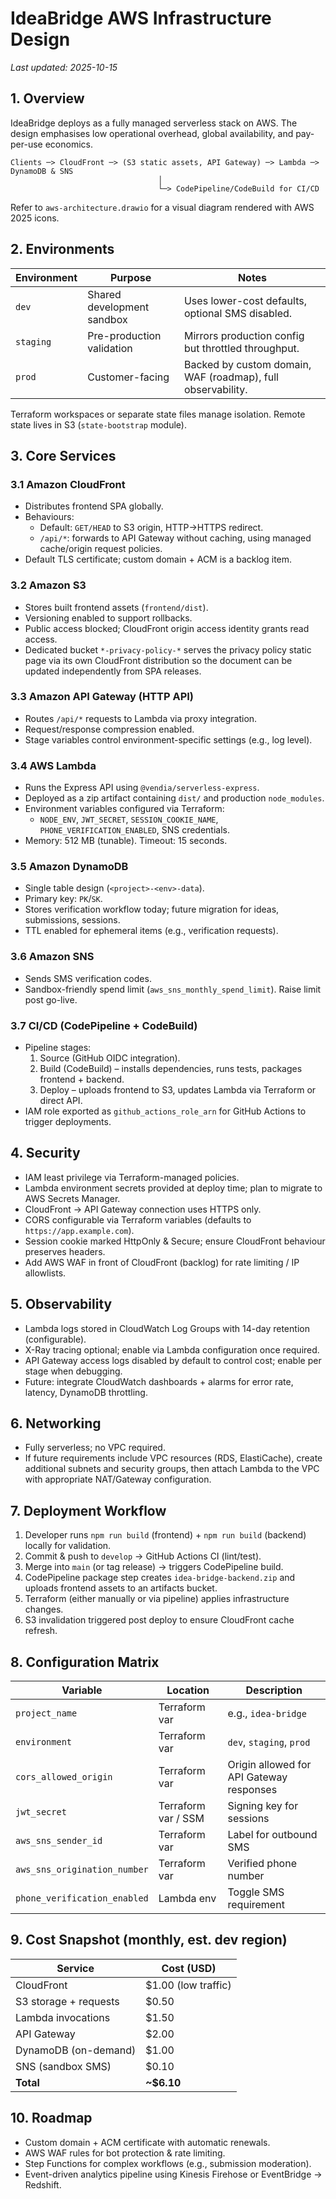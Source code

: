 # IdeaBridge AWS Infrastructure Design

_Last updated: 2025-10-15_

## 1. Overview
IdeaBridge deploys as a fully managed serverless stack on AWS. The design emphasises low operational overhead, global availability, and pay-per-use economics.

```
Clients ─> CloudFront ─> (S3 static assets, API Gateway) ─> Lambda ─> DynamoDB & SNS
                                 │
                                 └─> CodePipeline/CodeBuild for CI/CD
```

Refer to `aws-architecture.drawio` for a visual diagram rendered with AWS 2025 icons.

## 2. Environments
| Environment | Purpose | Notes |
| --- | --- | --- |
| `dev` | Shared development sandbox | Uses lower-cost defaults, optional SMS disabled. |
| `staging` | Pre-production validation | Mirrors production config but throttled throughput. |
| `prod` | Customer-facing | Backed by custom domain, WAF (roadmap), full observability. |

Terraform workspaces or separate state files manage isolation. Remote state lives in S3 (`state-bootstrap` module).

## 3. Core Services
### 3.1 Amazon CloudFront
- Distributes frontend SPA globally.
- Behaviours:
  - Default: `GET/HEAD` to S3 origin, HTTP->HTTPS redirect.
  - `/api/*`: forwards to API Gateway without caching, using managed cache/origin request policies.
- Default TLS certificate; custom domain + ACM is a backlog item.

### 3.2 Amazon S3
- Stores built frontend assets (`frontend/dist`).
- Versioning enabled to support rollbacks.
- Public access blocked; CloudFront origin access identity grants read access.
- Dedicated bucket `*-privacy-policy-*` serves the privacy policy static page via its own CloudFront distribution so the document can be updated independently from SPA releases.

### 3.3 Amazon API Gateway (HTTP API)
- Routes `/api/*` requests to Lambda via proxy integration.
- Request/response compression enabled.
- Stage variables control environment-specific settings (e.g., log level).

### 3.4 AWS Lambda
- Runs the Express API using `@vendia/serverless-express`.
- Deployed as a zip artifact containing `dist/` and production `node_modules`.
- Environment variables configured via Terraform:
  - `NODE_ENV`, `JWT_SECRET`, `SESSION_COOKIE_NAME`, `PHONE_VERIFICATION_ENABLED`, SNS credentials.
- Memory: 512 MB (tunable). Timeout: 15 seconds.

### 3.5 Amazon DynamoDB
- Single table design (`<project>-<env>-data`).
- Primary key: `PK`/`SK`.
- Stores verification workflow today; future migration for ideas, submissions, sessions.
- TTL enabled for ephemeral items (e.g., verification requests).

### 3.6 Amazon SNS
- Sends SMS verification codes.
- Sandbox-friendly spend limit (`aws_sns_monthly_spend_limit`). Raise limit post go-live.

### 3.7 CI/CD (CodePipeline + CodeBuild)
- Pipeline stages:
  1. Source (GitHub OIDC integration).
  2. Build (CodeBuild) – installs dependencies, runs tests, packages frontend + backend.
  3. Deploy – uploads frontend to S3, updates Lambda via Terraform or direct API.
- IAM role exported as `github_actions_role_arn` for GitHub Actions to trigger deployments.

## 4. Security
- IAM least privilege via Terraform-managed policies.
- Lambda environment secrets provided at deploy time; plan to migrate to AWS Secrets Manager.
- CloudFront -> API Gateway connection uses HTTPS only.
- CORS configurable via Terraform variables (defaults to `https://app.example.com`).
- Session cookie marked HttpOnly & Secure; ensure CloudFront behaviour preserves headers.
- Add AWS WAF in front of CloudFront (backlog) for rate limiting / IP allowlists.

## 5. Observability
- Lambda logs stored in CloudWatch Log Groups with 14-day retention (configurable).
- X-Ray tracing optional; enable via Lambda configuration once required.
- API Gateway access logs disabled by default to control cost; enable per stage when debugging.
- Future: integrate CloudWatch dashboards + alarms for error rate, latency, DynamoDB throttling.

## 6. Networking
- Fully serverless; no VPC required.
- If future requirements include VPC resources (RDS, ElastiCache), create additional subnets and security groups, then attach Lambda to the VPC with appropriate NAT/Gateway configuration.

## 7. Deployment Workflow
1. Developer runs `npm run build` (frontend) + `npm run build` (backend) locally for validation.
2. Commit & push to `develop` -> GitHub Actions CI (lint/test).
3. Merge into `main` (or tag release) -> triggers CodePipeline build.
4. CodePipeline package step creates `idea-bridge-backend.zip` and uploads frontend assets to an artifacts bucket.
5. Terraform (either manually or via pipeline) applies infrastructure changes.
6. S3 invalidation triggered post deploy to ensure CloudFront cache refresh.

## 8. Configuration Matrix
| Variable | Location | Description |
| --- | --- | --- |
| `project_name` | Terraform var | e.g., `idea-bridge` |
| `environment` | Terraform var | `dev`, `staging`, `prod` |
| `cors_allowed_origin` | Terraform var | Origin allowed for API Gateway responses |
| `jwt_secret` | Terraform var / SSM | Signing key for sessions |
| `aws_sns_sender_id` | Terraform var | Label for outbound SMS |
| `aws_sns_origination_number` | Terraform var | Verified phone number |
| `phone_verification_enabled` | Lambda env | Toggle SMS requirement |

## 9. Cost Snapshot (monthly, est. dev region)
| Service | Cost (USD) |
| --- | --- |
| CloudFront | $1.00 (low traffic) |
| S3 storage + requests | $0.50 |
| Lambda invocations | $1.50 |
| API Gateway | $2.00 |
| DynamoDB (on-demand) | $1.00 |
| SNS (sandbox SMS) | $0.10 |
| **Total** | **~$6.10** |

## 10. Roadmap
- Custom domain + ACM certificate with automatic renewals.
- AWS WAF rules for bot protection & rate limiting.
- Step Functions for complex workflows (e.g., submission moderation).
- Event-driven analytics pipeline using Kinesis Firehose or EventBridge -> Redshift.
